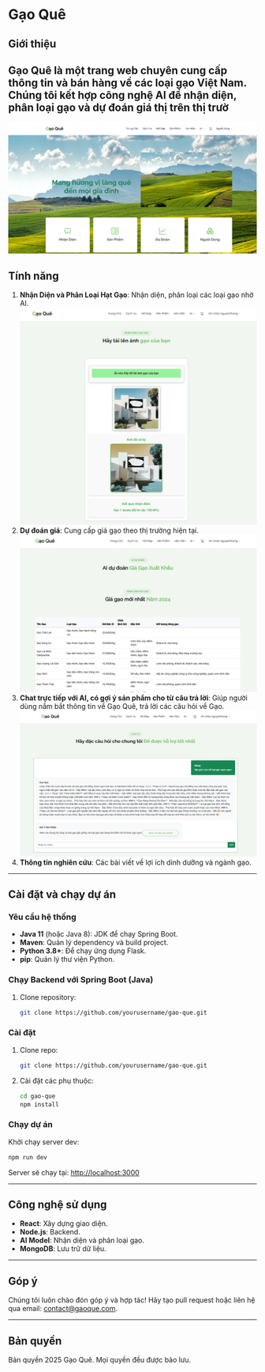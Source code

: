 # Gạo Quê

## Giới thiệu
Gạo Quê là một trang web chuyên cung cấp thông tin và bán hàng về các loại gạo Việt Nam. Chúng tôi kết hợp công nghệ AI để nhận diện, phân loại gạo và dự đoán giá thị trên thị trườ
---
![Hình ảnh minh họa](https://raw.githubusercontent.com/thangdac/GaoQueAI/refs/heads/master/Screenshot%202025-03-10%20010923.png)

## Tính năng
1. **Nhận Diện và Phân Loại Hạt Gạo**: Nhận diện, phân loại các loại gạo nhờ AI.
![Hình ảnh minh họa](https://raw.githubusercontent.com/thangdac/GaoQueAI/refs/heads/master/Screenshot%202025-03-10%20012623.png)
2. **Dự đoán giá**: Cung cấp giá gạo theo thị trường hiện tại.
![Hình ảnh minh họa](https://raw.githubusercontent.com/thangdac/GaoQueAI/refs/heads/master/Screenshot%202025-03-10%20012827.png)
3. **Chat trực tiếp với AI, có gợi ý sản phẩm cho từ câu trả lời**: Giúp người dùng nắm bắt thông tin về Gạo Quê, trả lời các câu hỏi về Gạo.
![Hình ảnh minh họa](https://raw.githubusercontent.com/thangdac/GaoQueAI/refs/heads/master/Screenshot%202025-03-10%20012945.png)
5. **Thông tin nghiên cứu**: Các bài viết về lợi ích dinh dưỡng và ngành gạo.

---

## Cài đặt và chạy dự án

### Yêu cầu hệ thống
- **Java 11** (hoặc Java 8): JDK để chạy Spring Boot.
- **Maven**: Quản lý dependency và build project.
- **Python 3.8+**: Để chạy ứng dụng Flask.
- **pip**: Quản lý thư viện Python.

### Chạy Backend với Spring Boot (Java)
1. Clone repository:
   ```bash
   git clone https://github.com/yourusername/gao-que.git

### Cài đặt
1. Clone repo:
   ```bash
   git clone https://github.com/yourusername/gao-que.git
   ```
2. Cài đặt các phụ thuộc:
   ```bash
   cd gao-que
   npm install
   ```

### Chạy dự án
Khởi chạy server dev:
```bash
npm run dev
```

Server sẽ chạy tại: [http://localhost:3000](http://localhost:3000)

---

## Công nghệ sử dụng
- **React**: Xây dựng giao diện.
- **Node.js**: Backend.
- **AI Model**: Nhận diện và phân loại gạo.
- **MongoDB**: Lưu trữ dữ liệu.

---

## Góp ý
Chúng tôi luôn chào đón góp ý và hợp tác! Hãy tạo pull request hoặc liên hệ qua email: [contact@gaoque.com](mailto:contact@gaoque.com).

---

## Bản quyền
Bản quyền 2025 Gạo Quê. Mọi quyền đều được bảo lưu.
